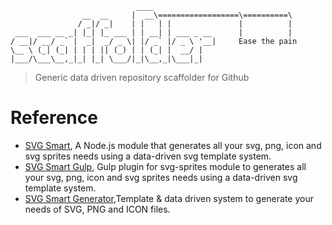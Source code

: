 ```
                            ____
                __  __     |  __\==================\==========\          
               / _|/ _|    | |   | |               |          |
 ___  ___ __ _| |_| |_ ___ | | __| | ___ _ __      |          |
/ __|/ __/ _` |  _|  _/ _ \| |/ _` |/ _ \ '__|     Ease the pain
\__ \ (_| (_| | | | || (_) | | (_| |  __/ |   
|___/\___\__,_|_| |_| \___/|_|\__,_|\___|_|   

```
> Generic data driven repository scaffolder for Github

# Reference 

- [SVG Smart](https://github.com/websemantics/svg-smart), A Node.js module that generates all your svg, png, icon and svg sprites needs using a data-driven svg template system.
- [SVG Smart Gulp](https://github.com/websemantics/gulp-svg-smart), Gulp plugin for svg-sprites module to generates all your svg, png, icon and svg sprites needs using a data-driven svg template system.
- [SVG Smart Generator](https://github.com/websemantics/generator-svg-smart),Template & data driven system to generate your needs of SVG, PNG and ICON files.
